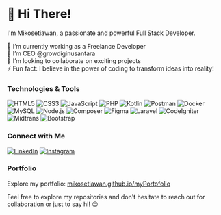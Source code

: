 # 👋 Hi There!

<!--
**mikosetiawan/mikosetiawan** is a ✨ _special_ ✨ repository because its `README.md` (this file) appears on your GitHub profile.
-->

I'm Mikosetiawan, a passionate and powerful Full Stack Developer.

🔭 I’m currently working as a Freelance Developer  
🌱 I’m CEO @growdiginusantara  
👯 I’m looking to collaborate on exciting projects  
⚡ Fun fact: I believe in the power of coding to transform ideas into reality!

### Technologies & Tools
![HTML5](https://img.shields.io/badge/-HTML5-red?style=flat&logo=html5)
![CSS3](https://img.shields.io/badge/-CSS3-purple?style=flat&logo=css3)
![JavaScript](https://img.shields.io/badge/-JavaScript-black?style=flat&logo=javascript)
![PHP](https://img.shields.io/badge/-PHP-777BB4?style=flat&logo=php&logoColor=white)
![Kotlin](https://img.shields.io/badge/-Kotlin-0095D5?style=flat&logo=kotlin&logoColor=white)
![Postman](https://img.shields.io/badge/-Postman-FF6C37?style=flat&logo=postman&logoColor=white)
![Docker](https://img.shields.io/badge/-Docker-blue?style=flat&logo=docker)
![MySQL](https://img.shields.io/badge/-MySQL-4479A1?style=flat&logo=mysql&logoColor=white)
![Node.js](https://img.shields.io/badge/-Node.js-green?style=flat&logo=node.js)
![Composer](https://img.shields.io/badge/-Composer-885630?style=flat&logo=composer&logoColor=white)
![Figma](https://img.shields.io/badge/-Figma-F24E1E?style=flat&logo=figma&logoColor=white)
![Laravel](https://img.shields.io/badge/-Laravel-FF2D20?style=flat&logo=laravel&logoColor=white)
![CodeIgniter](https://img.shields.io/badge/-CodeIgniter-EF4223?style=flat&logo=codeigniter&logoColor=white)
![Midtrans](https://img.shields.io/badge/-Midtrans-FF7F00?style=flat)
![Bootstrap](https://img.shields.io/badge/-Bootstrap-7952B3?style=flat&logo=bootstrap&logoColor=white)

### Connect with Me
[![LinkedIn](https://img.shields.io/badge/-LinkedIn-blue?style=flat&logo=linkedin&logoColor=white)](https://www.linkedin.com/in/mikosetiawan/)
[![Instagram](https://img.shields.io/badge/-Instagram-purple?style=flat&logo=instagram&logoColor=white)](https://www.instagram.com/_mikodev)

### Portfolio
Explore my portfolio: [mikosetiawan.github.io/myPortofolio](https://mikosetiawan.github.io/myPortofolio)

Feel free to explore my repositories and don't hesitate to reach out for collaboration or just to say hi! 😊
